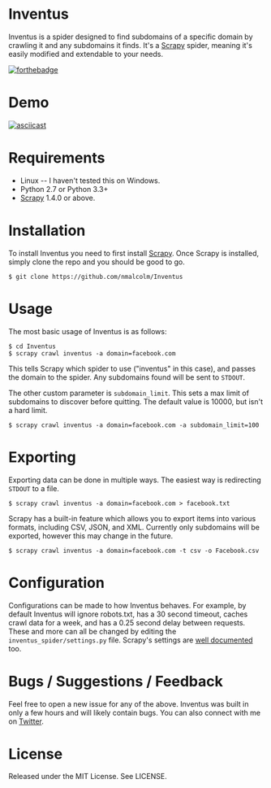 # Inventus

Inventus is a spider designed to find subdomains of a specific domain by crawling it and any subdomains it finds. It's a [Scrapy](https://scrapy.org/) spider, meaning it's easily modified and extendable to your needs.

[![forthebadge](http://forthebadge.com/images/badges/fuck-it-ship-it.svg)](http://forthebadge.com)

# Demo

[![asciicast](https://asciinema.org/a/PGIeEpEwZTUdgxrolBpCjljHL.png)](https://asciinema.org/a/PGIeEpEwZTUdgxrolBpCjljHL)

# Requirements

 - Linux -- I haven't tested this on Windows.
 - Python 2.7 or Python 3.3+
 - [Scrapy](https://scrapy.org/) 1.4.0 or above.

# Installation

To install Inventus you need to first install [Scrapy](https://scrapy.org/). Once Scrapy is installed, simply clone the repo and you should be good to go.

```
$ git clone https://github.com/nmalcolm/Inventus
```

# Usage

The most basic usage of Inventus is as follows:

```
$ cd Inventus
$ scrapy crawl inventus -a domain=facebook.com
```

This tells Scrapy which spider to use ("inventus" in this case), and passes the domain to the spider. Any subdomains found will be sent to `STDOUT`.

The other custom parameter is `subdomain_limit`. This sets a max limit of subdomains to discover before quitting. The default value is 10000, but isn't a hard limit.

```
$ scrapy crawl inventus -a domain=facebook.com -a subdomain_limit=100
```

# Exporting

Exporting data can be done in multiple ways. The easiest way is redirecting `STDOUT` to a file.

```
$ scrapy crawl inventus -a domain=facebook.com > facebook.txt
```

Scrapy has a built-in feature which allows you to export items into various formats, including CSV, JSON, and XML. Currently only subdomains will be exported, however this may change in the future.

```
$ scrapy crawl inventus -a domain=facebook.com -t csv -o Facebook.csv
```

# Configuration

Configurations can be made to how Inventus behaves. For example, by default Inventus will ignore robots.txt, has a 30 second timeout, caches crawl data for a week, and has a 0.25 second delay between requests. These and more can all be changed by editing the `inventus_spider/settings.py` file. Scrapy's settings are [well documented](https://doc.scrapy.org/en/latest/topics/settings.html#aws-access-key-id) too.

# Bugs / Suggestions / Feedback

Feel free to open a new issue for any of the above. Inventus was built in only a few hours and will likely contain bugs. You can also connect with me on [Twitter](https://twitter.com/NathOnSecurity).

# License

Released under the MIT License. See LICENSE.